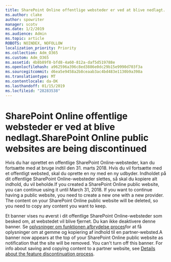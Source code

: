 ```yaml
---
title: SharePoint Online offentlige websteder er ved at blive nedlagt.
ms.author: clake
author: spowriter
manager: scotv
ms.date: 1/2/2019
ms.audience: Admin
ms.topic: article
ROBOTS: NOINDEX, NOFOLLOW
localization_priority: Priority
ms.collection: Adm_O365
ms.custom: Adm_O365
ms.assetid: 4b8b89f8-bfd8-4a60-812a-daf5d519788e
ms.openlocfilehash: a962596a396c8ed3886e0dc29b15e9990d703f3a
ms.sourcegitcommit: d6ea5e9458a2b8ceaab3ac4bd483e1130b9a398a
ms.translationtype: MT
ms.contentlocale: da-DK
ms.lasthandoff: 01/15/2019
ms.locfileid: "28283538"
---
```

# <a name="sharepoint-online-public-websites-are-being-discontinued"></a><span data-ttu-id="f1fef-102">SharePoint Online offentlige websteder er ved at blive nedlagt.</span><span class="sxs-lookup"><span data-stu-id="f1fef-102">SharePoint Online public websites are being discontinued</span></span>

<span data-ttu-id="f1fef-p101">Hvis du har oprettet en offentlige SharePoint Online-websteder, kan du fortsætte med at bruge indtil den 31. marts 2018. Hvis du vil fortsætte med et offentligt websted, skal du oprette en ny med en ny udbyder. Indholdet på dit offentlige SharePoint Online-websteder slettes, så skal du kopiere alt indhold, du vil beholde.</span><span class="sxs-lookup"><span data-stu-id="f1fef-p101">If you created a SharePoint Online public website, you can continue using it until March 31, 2018. If you want to continue having a public website, you need to create a new one with a new provider. The content on your SharePoint Online public website will be deleted, so you need to copy any content you want to keep.</span></span>
  
<span data-ttu-id="f1fef-p102">Et banner vises nu øverst i dit offentlige SharePoint Online-websteder som besked om, at webstedet vil blive fjernet. Du kan ikke deaktivere denne banner. Se [oplysninger om funktionen afbrydelse proces](https://go.microsoft.com/fwlink/?linkid=866980)for at få oplysninger om at gemme og kopiering af indhold til en partner-websted.</span><span class="sxs-lookup"><span data-stu-id="f1fef-p102">A banner now appears at the top of your SharePoint Online public website as notification that the site will be removed. You can't turn off this banner. For info about saving and copying content to a partner website, see [Details about the feature discontinuation process](https://go.microsoft.com/fwlink/?linkid=866980).</span></span> 
  

